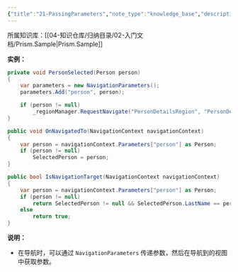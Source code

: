 ```yaml
---
{"title":"21-PassingParameters","note_type":"knowledge_base","description":"跳转时，传递参数","tags":["样例代码","Prism","WPF"],"create_time":"2024-07-29","update_time":"2025-02-19","dg-home":false,"dg-publish":true,"aliase":null,"root":"Prism.Sample","permalink":"/04-知识仓库/知识单元/02-入门文档/Prism.Sample/21-PassingParameters/","dgPassFrontmatter":true,"noteIcon":"","created":"2024-07-29","updated":"2025-02-19"}
---
```



所属知识库：[[04-知识仓库/归纳目录/02-入门文档/Prism.Sample\|Prism.Sample]]  

**实例：**

```csharp
private void PersonSelected(Person person)
{
    var parameters = new NavigationParameters();
    parameters.Add("person", person);

    if (person != null)
        _regionManager.RequestNavigate("PersonDetailsRegion", "PersonDetail", parameters);
}
```

```csharp
public void OnNavigatedTo(NavigationContext navigationContext)
{
    var person = navigationContext.Parameters["person"] as Person;
    if (person != null)
        SelectedPerson = person;
}

public bool IsNavigationTarget(NavigationContext navigationContext)
{
    var person = navigationContext.Parameters["person"] as Person;
    if (person != null)
        return SelectedPerson != null && SelectedPerson.LastName == person.LastName;
    else
        return true;
}
```

**说明：**

- 在导航时，可以通过 `NavigationParameters` 传递参数，然后在导航到的视图中获取参数。
